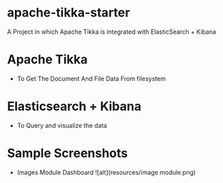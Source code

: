 # apache-tikka-starter

A Project in which Apache Tikka is integrated with ElasticSearch + Kibana
# Apache Tikka
 - To Get The Document And File Data From filesystem
# Elasticsearch + Kibana
 - To Query and visualize the data

# Sample Screenshots
 - Images Module Dashboard
 ![alt](resources/image module.png)
